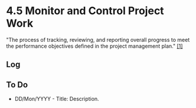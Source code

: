 # 4.5 Monitor and Control Project Work

"The process of tracking, reviewing, and reporting overall progress to meet the
performance objectives defined in the project management plan."
[[1]](../home.md#references)

## Log

## To Do

- DD/Mon/YYYY - Title: Description.
